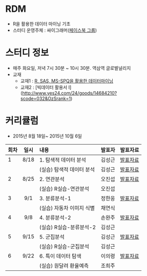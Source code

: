 # RDM
* R을 활용한 데이터 마이닝 기초
* 스터디 운영주체 : 싸이그래머([페이스북 그룹](https://www.facebook.com/groups/psygrammer/))

# 스터디 정보 
* 매주 화요일, 저녁 7시 30분 ~ 10시 30분. 역삼역 글로벌널리지
* 교재
  - 교재1 : [R, SAS, MS-SPQ을 활용한 데이터마이닝](http://www.yes24.com/24/goods/6354305)
  - 교재2 : [빅데이터 활용서 I] (http://www.yes24.com/24/goods/14684210?scode=032&OzSrank=1)

# 커리큘럼
* 2015년 8월 18일~ 2015년 10월 6일

| 회차  | 일시   | 내용                                  | 발표자  |              발표자료                    |
| ----- |:------:| :-------------------------------------|:-------:|:----------------------------------------: |
| 1 |8/18|1. 탐색적 데이터 분석              |김성근|[발표자료](https://drive.google.com/file/d/0B_Ekt7icI0htM2N3aEN6czdwYVE/view) 
|   |    |(실습) 탐색적 데이터 분석|김성근|[발표자료]() |
| 2 |8/25|2. 연관분석 |오진섭|[발표자료](https://drive.google.com/file/d/0B_Ekt7icI0htQ1ZTekV2QXluRFU/view) |
|   |    |(실습) R실습-연관분석|오진섭|[]() |
| 3 |9/1|3. 분류분석-1 |정한웅|[발표자료](https://drive.google.com/file/d/0B_Ekt7icI0htcGtDMFhaQjc3b2c/view) |
|   |    |(실습) 자동차 이미지 식별|채연식|[]() |
| 4 |9/8|4. 분류분석-2 |손완주|[발표자료](https://drive.google.com/file/d/0B_Ekt7icI0htM0hzUEVraGl6SWs/view) |
|   |    |(실습) R실습-분류분석-2|김성근|[]() |
| 5 |9/15|5. 군집분석 |김성근|[발표자료](https://drive.google.com/file/d/0B_Ekt7icI0htdGhacUpIMlFMOGc/view) |
|   |    |(실습) R실습-군집분석|김성근|[]() |
| 6 |9/22|6. 특이 데이터 탐색 |이의령|[발표자료](https://drive.google.com/file/d/0B_Ekt7icI0htYk1QS3phdG5MWGc/view) |
|   |    |(실습) 원달려 환율예측 |조희주|[]()|


